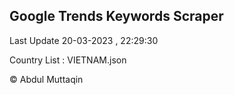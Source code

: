 

## Google Trends Keywords Scraper 
 
Last Update 20-03-2023 , 22:29:30

Country List :
VIETNAM.json



© Abdul Muttaqin 
